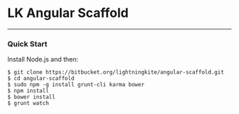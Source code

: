 # LK Angular Scaffold

***

### Quick Start

Install Node.js and then:

	$ git clone https://bitbucket.org/lightningkite/angular-scaffold.git
	$ cd angular-scaffold
	$ sudo npm -g install grunt-cli karma bower
	$ npm install
	$ bower install
	$ grunt watch
